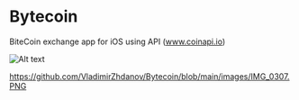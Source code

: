 # Bytecoin
BiteCoin exchange app for iOS using API (www.coinapi.io)

![Alt text](/blob/main/images/IMG_0307.PNG?raw=true "Optional Title")

https://github.com/VladimirZhdanov/Bytecoin/blob/main/images/IMG_0307.PNG
